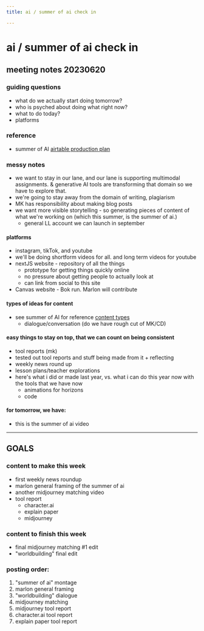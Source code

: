 ```yaml
---
title: ai / summer of ai check in

---
```


# ai / summer of ai check in

## meeting notes 20230620
### guiding questions
- what do we actually start doing tomorrow?
- who is psyched about doing what right now?
- what to do today?
- platforms

### reference
* summer of AI [airtable production plan](https://airtable.com/appopbPFCmmNSFSzC/tbl1ZTK5S5bhmI2eZ/viw6iHsL0JU59vNS0?blocks=hide)

### messy notes
* we want to stay in our lane, and our lane is supporting multimodal assignments. & generative AI tools are transforming that domain so we have to explore that.
* we're going to stay away from the domain of writing, plagiarism
* MK has responsibility about making blog posts
* we want more visible storytelling - so generating pieces of content of what we're working on (which this summer, is the summer of ai.)
    * general LL account we can launch in september
#### platforms
* instagram, tikTok, and youtube
* we'll be doing shortform videos for all. and long term videos for youtube
* nextJS website - repository of all the things 
    * prototype for getting things quickly online
    * no pressure about getting people to actually look at
    * can link from social to this site
* Canvas website - Bok run. Marlon will contribute
#### types of ideas for content
* see summer of AI for reference [content types](https://airtable.com/appopbPFCmmNSFSzC/tblgUdYywlQYswDFL/viwG6imNiBwcqzi1B?blocks=hide)
    * dialogue/conversation (do we have rough cut of MK/CD)
#### easy things to stay on top, that we can count on being consistent
* tool reports (mk)
* tested out tool reports and stuff being made from it + reflecting 
* weekly news round up
* lesson plans/teacher explorations
* here's what i did or made last year, vs. what i can do this year now with the tools that we have now
    * animations for horizons
    * code
#### for tomorrow, we have:
* this is the summer of ai video
---

## GOALS
### content to make this week 
* first weekly news roundup 
* marlon general framing of the summer of ai 
* another midjourney matching video 
* tool report
    * character.ai 
    * explain paper 
    * midjourney 

### content to finish this week 
* final midjourney matching #1 edit 
* "worldbuilding" final edit 

### posting order: 
1.  "summer of ai" montage 
2. marlon general framing 
3. "worldbuilding" dialogue 
4. midjourney matching 
5. midjourney tool report 
6. character.ai tool report 
7. explain paper tool report 
